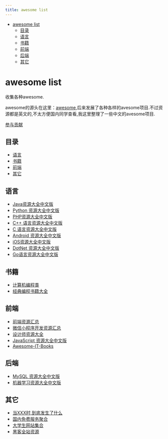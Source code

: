```yaml
---
title: awesome list
---
```

<!-- TOC -->

- [awesome list](#awesome-list)
    - [目录](#目录)
    - [语言](#语言)
    - [书籍](#书籍)
    - [前端](#前端)
    - [后端](#后端)
    - [其它](#其它)

<!-- /TOC -->
# awesome list

收集各种awesome.

awesome的源头在这里：[awesome](https://github.com/sindresorhus/awesome),后来发展了各种各样的avesome项目.不过资源都是英文的,不太方便国内同学查看,我这里整理了一些中文的avesome项目.

[参与贡献](https://github.com/ityouknow/awesome-list/issues/new)

## 目录

- [语言](#语言)
- [书籍](#书籍)
- [前端](#前端)
- [其它](#其它)


## 语言

- [Java资源大全中文版]()
- [Python 资源大全中文版](https://github.com/jobbole/awesome-java-cn)
- [PHP资源大全中文版](https://github.com/JingwenTian/awesome-php)
- [C++ 语言资源大全中文版](https://github.com/jobbole/awesome-cpp-cn)
- [C 语言资源大全中文版](https://github.com/jobbole/awesome-c-cn)
- [Android 资源大全中文版](https://github.com/jobbole/awesome-android-cn)
- [iOS资源大全中文版](https://github.com/jobbole/awesome-ios-cn)
- [DotNet 资源大全中文版](https://github.com/jobbole/awesome-dotnet-cn)
- [Go语言资源大全中文版](https://github.com/hyper0x/awesome-go-China/blob/master/zh_CN/README.md)


## 书籍

- [计算机编程类](https://github.com/justjavac/free-programming-books-zh_CN)
- [经典编程书籍大全](https://github.com/jobbole/awesome-programming-books)


## 前端

- [前端资源汇总](https://github.com/helloqingfeng/Awsome-Front-End-learning-resource)
- [微信小程序开发资源汇总](https://github.com/justjavac/awesome-wechat-weapp)
- [设计师资源大全](https://github.com/jobbole/awesome-design-cn)
- [JavaScript 资源大全中文版](https://github.com/jobbole/awesome-javascript-cn)
- [Awesome-IT-Books](https://github.com/piggsoft/Awesome-IT-Books)


## 后端

- [MySQL 资源大全中文版](https://github.com/jobbole/awesome-mysql-cn)
- [机器学习资源大全中文版](https://github.com/jobbole/awesome-machine-learning-cn)


## 其它

- [当XXX时,到底发生了什么](https://github.com/justjavac/what-happens-when-zh_CN)
- [国内免费服务聚合](https://github.com/qinghuaiorg/free-for-dev-zh)
- [大学生网站集合](https://github.com/Xuanwo/WebsitesForStudents)
- [黑客全站资源](https://github.com/Hack-with-Github/Awesome-Hacking)
